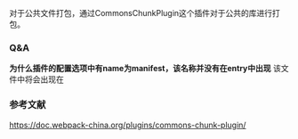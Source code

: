 对于公共文件打包，通过CommonsChunkPlugin这个插件对于公共的库进行打包。


### Q&A

**为什么插件的配置选项中有name为manifest，该名称并没有在entry中出现**
该文件中将会出现在

### 参考文献
https://doc.webpack-china.org/plugins/commons-chunk-plugin/